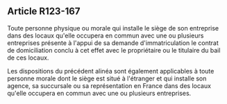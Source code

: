 Article R123-167
----
Toute personne physique ou morale qui installe le siège de son entreprise dans
des locaux qu'elle occupera en commun avec une ou plusieurs entreprises présente
à l'appui de sa demande d'immatriculation le contrat de domiciliation conclu à
cet effet avec le propriétaire ou le titulaire du bail de ces locaux.

Les dispositions du précédent alinéa sont également applicables à toute personne
morale dont le siège est situé à l'étranger et qui installe son agence, sa
succursale ou sa représentation en France dans des locaux qu'elle occupera en
commun avec une ou plusieurs entreprises.
